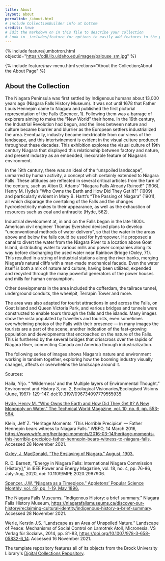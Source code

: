 ```yaml
---
title: About
layout: about
permalink: /about.html
# include CollectionBuilder info at bottom
credits: true
# Edit the markdown on in this file to describe your collection
# Look in _includes/feature for options to easily add features to the page
---
```


{% include feature/jumbotron.html objectid="https://cdil.lib.uidaho.edu/images/palouse_sm.jpg" %}

{% include feature/nav-menu.html sections="About the Collection;About the About Page" %}

## About the Collection

The Niagara Peninsula was first settled by Indigenous humans about 13,000 years ago (Niagara Falls History Museum). It was not until 1678 that Father Louis Hennepin came to Niagara and published the first pictorial representation of the Falls (Spencer, 1). Following them was a barrage of explorers aiming to make the “New World” their home. In the 19th century, the Industrial Revolution had begun, and the lines between nature and culture became blurrier and blurrier as the European settlers industrialized the area. Eventually, industry became inextricable from our views of the landscape, and this intertwinement is evident in the visual culture produced throughout these decades. This exhibition explores the visual culture of 19th century Niagara that displayed this relationship between factory and nature, and present industry as an embedded, inexorable feature of Niagara’s environment. 

In the 19th century, there was an ideal of the “unspoiled landscape”, unmarred by human activity, a concept which certainly extended to Niagara Falls. These attitudes are reflected in several critical articles from the turn of the century, such as Alton D. Adams’ “Niagara Falls Already Ruined!” (1906), Henry M. Hyde’s “Who Owns the Earth and How Did They Get It?” (1909) and particularly evident in Mary B. Hartt’s “The Passing of Niagara” (1901), all which disparage the overtaking of the Falls and the changes hydroelectricity makes to their appearance, as well as the exhaustion of resources such as coal and anthracite (Hyde, 562). 

Industrial development at, in and on the Falls began in the late 1800s. American civil engineer Thomas Evershed devised plans to develop “unconventional methods of water delivery”, so that the water in the areas above and below the falls could be used for hydropower. He proposed a canal to divert the water from the Niagara River to a location above Goat Island, distributing water to various mills and power companies along its way before discharging the used water near Rainbow Bridge (Oxley, 71). This resulted in a string of industrial stations along the river banks, merging Niagara’s natural cliffs with a man-made mechanical facade. Even the water itself is both a mix of nature and culture, having been utilized, expended and recycled through the many powerful generators of the power houses and mills for human consumption. 

Other developments in the area included the cofferdam, the tailrace tunnel, underground conduits, the wheelpit, Terrapin Tower and more.

The area was also adapted for tourist attractions in and across the Falls, on Goat Island and Queen Victoria Park, and various bridges and tunnels were constructed to enable tours through the falls and the islands. Many images show the vista populated by travellers and tourists, even sometimes overwhelming photos of the Falls with their presence — in many images the tourists are a part of the scene, another indication of the fast-growing population and developments that encroached on the nature of the Falls. This is furthered by the several bridges that crisscross over the rapids of Niagara River, connecting Canada and America through industrialization.

The following series of images shows Niagara’s nature and environment working in tandem together, exploring how the booming industry visually changes, affects or overwhelms the landscape around it. 

Sources: 

Haila, Yrjo. “ ‘Wilderness’ and the Multiple layers of Environmental Thought.” Environment and History 3, no. 2, Ecological Visionaries/Ecologised Visions (June, 1997): 129–147. doi:10.3197/096734097779555935

[Hyde, Henry M. “Who Owns the Earth and How Did They Get It? A New Monopoly on Water.” The Technical World Magazine, vol. 10, no. 6, pp. 553-564.](http://hdl.handle.net/10464/13187) 

Klein, Jeff Z. “Heritage Moments: 'This Horrible Precipice' — Father Hennepin bears witness to Niagara Falls.” WBFO, 14 March 2016, https://www.wbfo.org/heritage-moments/2016-03-14/heritage-moments-this-horrible-precipice-father-hennepin-bears-witness-to-niagara-falls. Accessed 28 November 2021. 

[Oxley, J. MacDonald. “The Enslaving of Niagara.” August, 1903.](http://hdl.handle.net/10464/13143)

R. D. Barnett, "Energy in Niagara Falls: International Niagara Commission [History]," in IEEE Power and Energy Magazine, vol. 18, no. 4, pp. 76-86, July-Aug, 2020, doi: 10.1109/MPE.2020.2967906.

[Spencer, J.W. “Niagara as a Timepiece.” Appletons’ Popular Science Monthly, vol. 49, pp. 1-19, May 1896.](http://hdl.handle.net/10464/13150)

The Niagara Falls Museums. “Indigenous History: a brief summary.” Niagara Falls History Museum, https://niagarafallsmuseums.ca/discover-our-history/reclaiming-cultural-identity/indigenous-history-a-brief-summary. Accessed 28 November 2021.
 
Werle, Kerstin J.S. “Landscape as an Area of Unspoiled Nature.” Landscape of Peace: Mechanisms of Social Control on Lamotrek Atoll, Micronesia, VS Verlag für Sozialw., 2014, pp. 81-83, https://doi.org/10.1007/978-3-658-05832-6_14. Accessed 16 November 2021.


The template repository features all of its objects from the Brock University Library's [Digital Collections Repository](dr.library.brocku.ca). 
